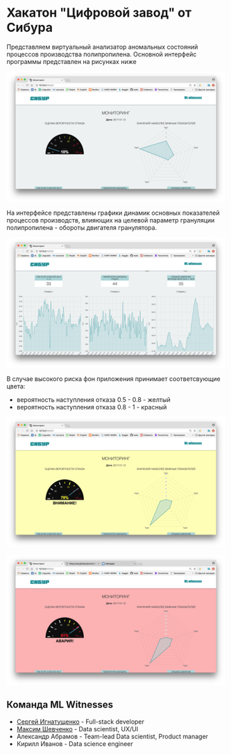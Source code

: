 # Хакатон "Цифровой завод" от Сибура

Представляем виртуальный анализатор аномальных состояний процессов производства полипропилена. Основной интерфейс программы представлен на рисунках ниже

<p align="center">
    <img src="./SiburHackaton/static/images/1.png" alt="1"/>
</p>

На интерфейсе представлены графики динамик основных показателей процессов производств, влияющих на целевой параметр грануляции полипропилена - обороты двигателя гранулятора.

<p align="center">
    <img src="./SiburHackaton/static/images/3.png" alt="2"/>
</p>

В случае высокого риска фон приложения принимает соответсвующие цвета:
* вероятность наступления отказа 0.5 - 0.8 - желтый
* вероятность наступления отказа 0.8 - 1 - красный

<p align="center">
    <img src="./SiburHackaton/static/images/2.png" alt="3"/>
</p>
<p align="center">
    <img src="./SiburHackaton/static/images/4.png" alt="4"/>
</p>


## Команда ML Witnesses

* [Сергей Игнатущенко](https://github.com/alsedi28) - Full-stack developer
* [Максим Шевченко](https://github.com/maks-sh) - Data scientist, UX/UI
* Александр Абрамов - Team-lead Data scientist, Product manager
* Кирилл Иванов - Data science engineer